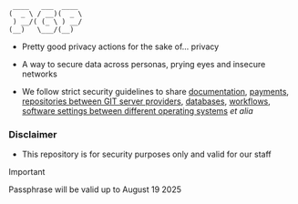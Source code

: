```
 ____   ___  ____ 
(  _ \ / __)(  _ \
 ) __/( (_ \ ) __/
(__)   \___/(__)    
```

* Pretty good privacy actions for the sake of... privacy

* A way to secure data across personas, prying eyes and insecure networks

* We follow strict security guidelines to share [documentation](https://github.com/imhicihu/Focus-Group-2016), [payments](https://github.com/imhicihu/ISKM2017-Mobile-App), [repositories between GIT server providers](https://github.com/imhicihu/Bitbucket-migrations2Github), [databases](https://github.com/imhicihu/Software-database-repository), [workflows](https://github.com/imhicihu/Digitalizacion-workflow), [software settings between different operating systems](https://github.com/imhicihu/Firewall-settings-mac-environments) _et alia_

### Disclaimer
* This repository is for security purposes only and valid for our staff

> [!IMPORTANT]
> Passphrase will be valid up to August 19 2025
